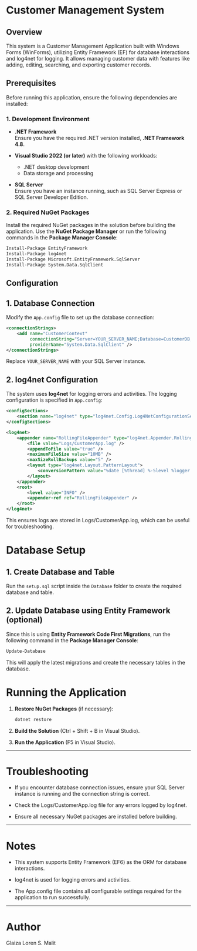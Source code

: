 # Customer Management System

## Overview

This system is a Customer Management Application built with Windows Forms (WinForms), utilizing Entity Framework (EF) for database interactions and log4net for logging. It allows managing customer data with features like adding, editing, searching, and exporting customer records.

## Prerequisites

Before running this application, ensure the following dependencies are installed:

### 1. Development Environment

- **.NET Framework**  
  Ensure you have the required .NET version installed, **.NET Framework 4.8**.

- **Visual Studio 2022 (or later)** with the following workloads:
  - .NET desktop development
  - Data storage and processing

- **SQL Server**  
  Ensure you have an instance running, such as SQL Server Express or SQL Server Developer Edition.

### 2. Required NuGet Packages

Install the required NuGet packages in the solution before building the application. Use the **NuGet Package Manager** or run the following commands in the **Package Manager Console**:

```bash
Install-Package EntityFramework
Install-Package log4net
Install-Package Microsoft.EntityFramework.SqlServer
Install-Package System.Data.SqlClient
```

## Configuration

## 1. Database Connection

Modify the `App.config` file to set up the database connection:

```xml
<connectionStrings>
    <add name="CustomerContext"
         connectionString="Server=YOUR_SERVER_NAME;Database=CustomerDB;Trusted_Connection=True;"
         providerName="System.Data.SqlClient" />
</connectionStrings>
```

Replace `YOUR_SERVER_NAME` with your SQL Server instance.

## 2. log4net Configuration

The system uses **log4net** for logging errors and activities. The logging configuration is specified in `App.config`:

```xml
<configSections>
    <section name="log4net" type="log4net.Config.Log4NetConfigurationSectionHandler, log4net"/>
</configSections>

<log4net>
    <appender name="RollingFileAppender" type="log4net.Appender.RollingFileAppender">
        <file value="Logs/CustomerApp.log" />
        <appendToFile value="true" />
        <maximumFileSize value="10MB" />
        <maxSizeRollBackups value="5" />
        <layout type="log4net.Layout.PatternLayout">
            <conversionPattern value="%date [%thread] %-5level %logger - %message%newline" />
        </layout>
    </appender>
    <root>
        <level value="INFO" />
        <appender-ref ref="RollingFileAppender" />
    </root>
</log4net>
```

This ensures logs are stored in Logs/CustomerApp.log, which can be useful for troubleshooting.

# Database Setup

## 1. Create Database and Table

Run the `setup.sql` script inside the `Database` folder to create the required database and table.

## 2. Update Database using Entity Framework (optional)

Since this is using **Entity Framework Code First Migrations**, run the following command in the **Package Manager Console**:

```bash
Update-Database
```

This will apply the latest migrations and create the necessary tables in the database.

# Running the Application

1. **Restore NuGet Packages** (if necessary):

   ```bash
   dotnet restore
   ```

2. **Build the Solution** (Ctrl + Shift + B in Visual Studio).

3. **Run the Application** (F5 in Visual Studio).

---

# Troubleshooting

- If you encounter database connection issues, ensure your SQL Server instance is running and the connection string is correct.

- Check the Logs/CustomerApp.log file for any errors logged by log4net.

- Ensure all necessary NuGet packages are installed before building.

---

# Notes

- This system supports Entity Framework (EF6) as the ORM for database interactions.

- log4net is used for logging errors and activities.

- The App.config file contains all configurable settings required for the application to run successfully.

---



# Author

Glaiza Loren S. Malit
